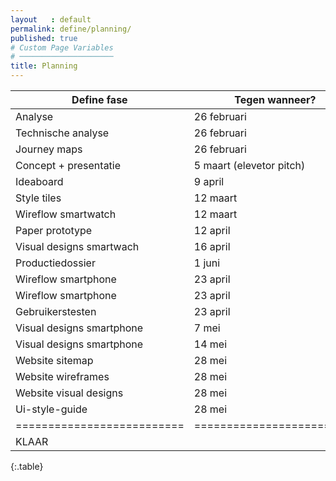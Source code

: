 ```yaml
---
layout   : default
permalink: define/planning/
published: true
# Custom Page Variables
# ─────────────────────
title: Planning
---
```

 
Define fase               | Tegen wanneer?          | Wie?                                   |
----------------------    |-------------------------|----------------------------------------|
Analyse                   | 26 februari             |Samen                                   |
Technische analyse        | 26 februari             |Mathilde smartwatch, Marthe smartphone  |
Journey maps              | 26 februari             |Elk een apart                           |
Concept + presentatie     | 5 maart (elevetor pitch)|Samen                                   |
Ideaboard                 | 9 april                 |Samen ideeën opgedaan                   |
Style tiles               | 12 maart                |Elk een, en dan eentje samen.           |
Wireflow smartwatch       | 12 maart                |Samen op papier, Marthe: in illustrator |
Paper prototype           | 12 april                |Elk een test                            |
Visual designs smartwach  | 16 april                |Mathilde: maken in Adobe XD             |                              
Productiedossier          | 1 juni                  |Samen                                   |
Wireflow smartphone       | 23 april                |Marthe: de ticketaankoop                |
Wireflow smartphone       | 23 april                |Mathilde: nummer invoeren en extra's    |
Gebruikerstesten          | 23 april                |Elk een, en dan eentje samen            |
Visual designs smartphone | 7 mei                   |Marthe: maken in Adobe XD               |
Visual designs smartphone | 14 mei                  |Mathilde: feedback toepassen            |
Website sitemap           | 28 mei                  |Samen                                   |
Website wireframes        | 28 mei                  |Mathilde                                |
Website visual designs    | 28 mei                  |Marthe                                  |
Ui-style-guide            | 28 mei                  |                                        |
==========================|=========================|========================================|
KLAAR                     |                         |                                        |
{:.table}


